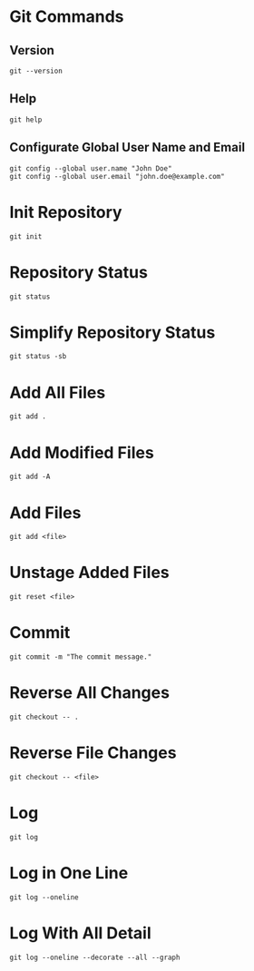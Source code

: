 # Git Commands
## Version
```
git --version
```
## Help
```
git help
```
## Configurate Global User Name and Email
```
git config --global user.name "John Doe"
git config --global user.email "john.doe@example.com"
```
# Init Repository
```
git init
```
# Repository Status
```
git status
```
# Simplify Repository Status
```
git status -sb
```
# Add All Files
```
git add .
```
# Add Modified Files
```
git add -A
```
# Add Files
```
git add <file>
```
# Unstage Added Files
```
git reset <file>
```
# Commit
```
git commit -m "The commit message."
```
# Reverse All Changes
```
git checkout -- .
```
# Reverse File Changes 
```
git checkout -- <file>
```
# Log
```
git log
```
# Log in One Line
```
git log --oneline
```
# Log With All Detail
```
git log --oneline --decorate --all --graph
```